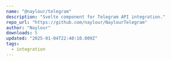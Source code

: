 ```yaml
---
name: "@naylour/telegram"
description: "Svelte component for Telegram API integration."
repo_url: "https://github.com/naylour/NaylourTelegram"
author: "Naylour"
downloads: 5
updated: "2025-01-04T22:40:10.009Z"
tags: 
  - integration
---
```

